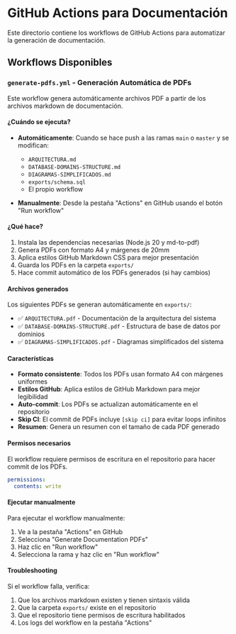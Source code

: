 # GitHub Actions para Documentación

Este directorio contiene los workflows de GitHub Actions para automatizar la generación de documentación.

## Workflows Disponibles

### `generate-pdfs.yml` - Generación Automática de PDFs

Este workflow genera automáticamente archivos PDF a partir de los archivos markdown de documentación.

#### ¿Cuándo se ejecuta?

- **Automáticamente**: Cuando se hace push a las ramas `main` o `master` y se modifican:
  - `ARQUITECTURA.md`
  - `DATABASE-DOMAINS-STRUCTURE.md`
  - `DIAGRAMAS-SIMPLIFICADOS.md`
  - `exports/schema.sql`
  - El propio workflow

- **Manualmente**: Desde la pestaña "Actions" en GitHub usando el botón "Run workflow"

#### ¿Qué hace?

1. Instala las dependencias necesarias (Node.js 20 y md-to-pdf)
2. Genera PDFs con formato A4 y márgenes de 20mm
3. Aplica estilos GitHub Markdown CSS para mejor presentación
4. Guarda los PDFs en la carpeta `exports/`
5. Hace commit automático de los PDFs generados (si hay cambios)

#### Archivos generados

Los siguientes PDFs se generan automáticamente en `exports/`:

- ✅ `ARQUITECTURA.pdf` - Documentación de la arquitectura del sistema
- ✅ `DATABASE-DOMAINS-STRUCTURE.pdf` - Estructura de base de datos por dominios
- ✅ `DIAGRAMAS-SIMPLIFICADOS.pdf` - Diagramas simplificados del sistema

#### Características

- **Formato consistente**: Todos los PDFs usan formato A4 con márgenes uniformes
- **Estilos GitHub**: Aplica estilos de GitHub Markdown para mejor legibilidad
- **Auto-commit**: Los PDFs se actualizan automáticamente en el repositorio
- **Skip CI**: El commit de PDFs incluye `[skip ci]` para evitar loops infinitos
- **Resumen**: Genera un resumen con el tamaño de cada PDF generado

#### Permisos necesarios

El workflow requiere permisos de escritura en el repositorio para hacer commit de los PDFs.

```yaml
permissions:
  contents: write
```

#### Ejecutar manualmente

Para ejecutar el workflow manualmente:

1. Ve a la pestaña "Actions" en GitHub
2. Selecciona "Generate Documentation PDFs"
3. Haz clic en "Run workflow"
4. Selecciona la rama y haz clic en "Run workflow"

#### Troubleshooting

Si el workflow falla, verifica:

1. Que los archivos markdown existen y tienen sintaxis válida
2. Que la carpeta `exports/` existe en el repositorio
3. Que el repositorio tiene permisos de escritura habilitados
4. Los logs del workflow en la pestaña "Actions"
